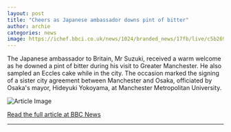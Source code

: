 ```yaml
---
layout: post
title: "Cheers as Japanese ambassador downs pint of bitter"
author: archie
categories: news
image: https://ichef.bbci.co.uk/news/1024/branded_news/17fb/live/c5b269c0-8ca2-11f0-b391-6936825093bd.jpg
---
```

The Japanese ambassador to Britain, Mr Suzuki, received a warm welcome as he downed a pint of bitter during his visit to Greater Manchester. He also sampled an Eccles cake while in the city. The occasion marked the signing of a sister city agreement between Manchester and Osaka, officiated by Osaka's mayor, Hideyuki Yokoyama, at Manchester Metropolitan University.

![Article Image](https://ichef.bbci.co.uk/news/1024/branded_news/17fb/live/c5b269c0-8ca2-11f0-b391-6936825093bd.jpg)

[Read the full article at BBC News](https://www.bbc.com/news/articles/c4gzpn2pe5wo?at_medium=RSS&at_campaign=rss)

---
